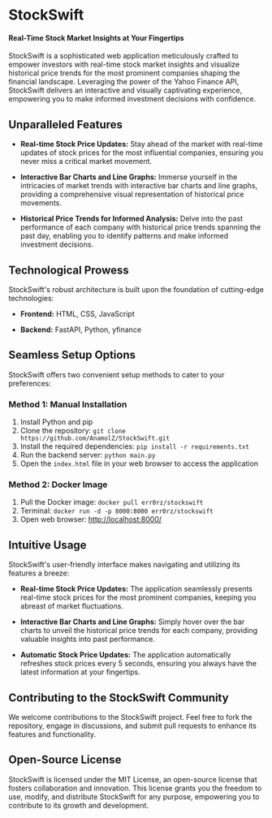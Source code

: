 # StockSwift
  #### Real-Time Stock Market Insights at Your Fingertips
StockSwift is a sophisticated web application meticulously crafted to empower investors with real-time stock market insights and visualize historical price trends for the most prominent companies shaping the financial landscape. Leveraging the power of the Yahoo Finance API, StockSwift delivers an interactive and visually captivating experience, empowering you to make informed investment decisions with confidence.

## Unparalleled Features

- **Real-time Stock Price Updates:** Stay ahead of the market with real-time updates of stock prices for the most influential companies, ensuring you never miss a critical market movement.

- **Interactive Bar Charts and Line Graphs:** Immerse yourself in the intricacies of market trends with interactive bar charts and line graphs, providing a comprehensive visual representation of historical price movements.

- **Historical Price Trends for Informed Analysis:** Delve into the past performance of each company with historical price trends spanning the past day, enabling you to identify patterns and make informed investment decisions.

## Technological Prowess

StockSwift's robust architecture is built upon the foundation of cutting-edge technologies:

- **Frontend:** HTML, CSS, JavaScript

- **Backend:** FastAPI, Python, yfinance

## Seamless Setup Options

StockSwift offers two convenient setup methods to cater to your preferences:

### Method 1: Manual Installation

1. Install Python and pip
2. Clone the repository: `git clone https://github.com/AnamolZ/StockSwift.git`
3. Install the required dependencies: `pip install -r requirements.txt`
4. Run the backend server: `python main.py`
5. Open the `index.html` file in your web browser to access the application

### Method 2: Docker Image

1. Pull the Docker image: `docker pull err0rz/stockswift`
2. Terminal: `docker run -d -p 8000:8000 err0rz/stockswift`
3. Open web browser: [http://localhost:8000/](http://localhost:8000/)

## Intuitive Usage

StockSwift's user-friendly interface makes navigating and utilizing its features a breeze:

- **Real-time Stock Price Updates:** The application seamlessly presents real-time stock prices for the most prominent companies, keeping you abreast of market fluctuations.

- **Interactive Bar Charts and Line Graphs:** Simply hover over the bar charts to unveil the historical price trends for each company, providing valuable insights into past performance.

- **Automatic Stock Price Updates:** The application automatically refreshes stock prices every 5 seconds, ensuring you always have the latest information at your fingertips.

## Contributing to the StockSwift Community

We welcome contributions to the StockSwift project. Feel free to fork the repository, engage in discussions, and submit pull requests to enhance its features and functionality.

## Open-Source License

StockSwift is licensed under the MIT License, an open-source license that fosters collaboration and innovation. This license grants you the freedom to use, modify, and distribute StockSwift for any purpose, empowering you to contribute to its growth and development.
